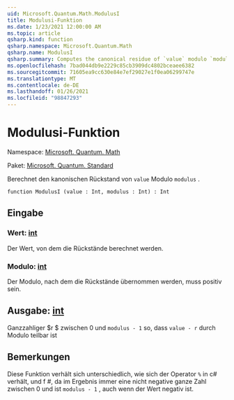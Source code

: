 ```yaml
---
uid: Microsoft.Quantum.Math.ModulusI
title: Modulusi-Funktion
ms.date: 1/23/2021 12:00:00 AM
ms.topic: article
qsharp.kind: function
qsharp.namespace: Microsoft.Quantum.Math
qsharp.name: ModulusI
qsharp.summary: Computes the canonical residue of `value` modulo `modulus`.
ms.openlocfilehash: 7bad044db9e2229c85cb3909dc4802bceaee6382
ms.sourcegitcommit: 71605ea9cc630e84e7ef29027e1f0ea06299747e
ms.translationtype: MT
ms.contentlocale: de-DE
ms.lasthandoff: 01/26/2021
ms.locfileid: "98847293"
---
```

# <a name="modulusi-function"></a>Modulusi-Funktion

Namespace: [Microsoft. Quantum. Math](xref:Microsoft.Quantum.Math)

Paket: [Microsoft. Quantum. Standard](https://nuget.org/packages/Microsoft.Quantum.Standard)


Berechnet den kanonischen Rückstand von `value` Modulo `modulus` .

```qsharp
function ModulusI (value : Int, modulus : Int) : Int
```


## <a name="input"></a>Eingabe

### <a name="value--int"></a>Wert: [int](xref:microsoft.quantum.lang-ref.int)

Der Wert, von dem die Rückstände berechnet werden.


### <a name="modulus--int"></a>Modulo: [int](xref:microsoft.quantum.lang-ref.int)

Der Modulo, nach dem die Rückstände übernommen werden, muss positiv sein.



## <a name="output--int"></a>Ausgabe: [int](xref:microsoft.quantum.lang-ref.int)

Ganzzahliger $r $ zwischen 0 und `modulus - 1` so, dass `value - r` durch Modulo teilbar ist

## <a name="remarks"></a>Bemerkungen

Diese Funktion verhält sich unterschiedlich, wie sich der Operator `%` in c# verhält, und f #, da im Ergebnis immer eine nicht negative ganze Zahl zwischen 0 und ist `modulus - 1` , auch wenn der Wert negativ ist.